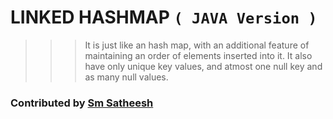 # LINKED HASHMAP `( JAVA Version )`

>>> It is just like an hash map, with an additional feature of maintaining an order of elements inserted into it.
>>> It also have only unique key values, and atmost one null key and as many null values.

### Contributed by [Sm Satheesh](https://github.com/smsatheesh)